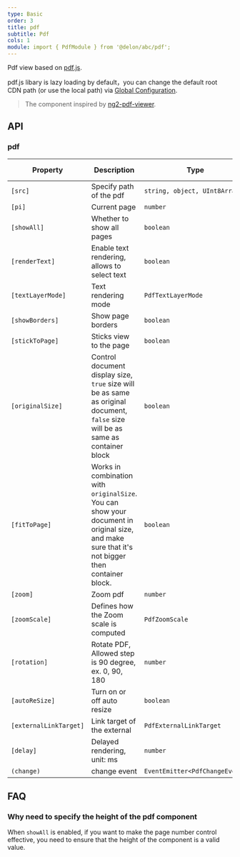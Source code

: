 ```yaml
---
type: Basic
order: 3
title: pdf
subtitle: Pdf
cols: 1
module: import { PdfModule } from '@delon/abc/pdf';
---
```


Pdf view based on [pdf.js](https://mozilla.github.io/pdf.js/).

pdf.js libary is lazy loading by default，you can change the default root CDN path (or use the local path) via [Global Configuration](/docs/global-config).

> The component inspired by [ng2-pdf-viewer](https://github.com/VadimDez/ng2-pdf-viewer).

## API

### pdf

| Property | Description | Type | Default | Global Config |
|----------|-------------|------|---------|---------------|
| `[src]` | Specify path of the pdf | `string, object, UInt8Array` | - | - |
| `[pi]` | Current page | `number` | `1` | - |
| `[showAll]` | Whether to show all pages | `boolean` | `true` | ✅ |
| `[renderText]` | Enable text rendering, allows to select text | `boolean` | `true` | ✅ |
| `[textLayerMode]` | Text rendering mode | `PdfTextLayerMode` | `ENABLE` | - |
| `[showBorders]` | Show page borders | `boolean` | `false` | ✅ |
| `[stickToPage]` | Sticks view to the page | `boolean` | `false` | - |
| `[originalSize]` | Control document display size, `true` size will be as same as original document, `false` size will be as same as container block | `boolean` | `true` | ✅ |
| `[fitToPage]` | Works in combination with `originalSize`. You can show your document in original size, and make sure that it's not bigger then container block. | `boolean` | `false` | ✅ |
| `[zoom]` | Zoom pdf | `number` | `1` | - |
| `[zoomScale]` | Defines how the Zoom scale is computed | `PdfZoomScale` | `page-width` | - |
| `[rotation]` | Rotate PDF, Allowed step is 90 degree, ex. 0, 90, 180 | `number` | `0` | - |
| `[autoReSize]` | Turn on or off auto resize | `boolean` | `true` | ✅ |
| `[externalLinkTarget]` | Link target of the external | `PdfExternalLinkTarget` | `BLANK` | - |
| `[delay]` | Delayed rendering, unit: ms | `number` | `0` | - |
| `(change)` | change event | `EventEmitter<PdfChangeEvent>` | - | - |

## FAQ

### Why need to specify the height of the pdf component

When `showAll` is enabled, if you want to make the page number control effective, you need to ensure that the height of the component is a valid value.